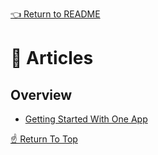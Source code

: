 <!--ONE-DOCS-HIDE start-->
[👈 Return to README](../../README.md)
<!--ONE-DOCS-HIDE end-->

# 📖 Articles

## Overview

* [Getting Started With One App](./Getting-Started.md)


[☝️ Return To Top](#-Overview)